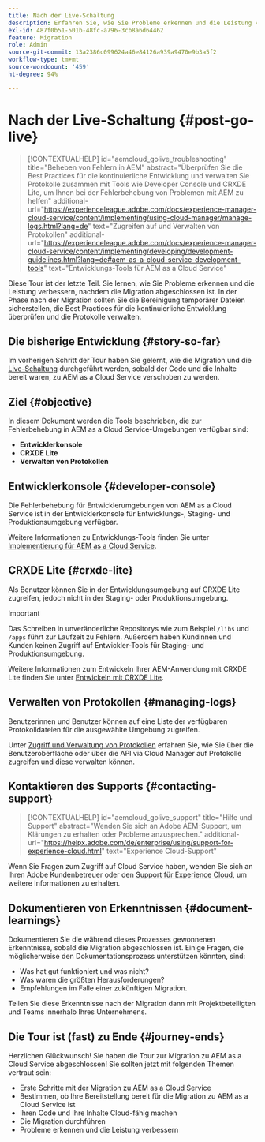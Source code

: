 ```yaml
---
title: Nach der Live-Schaltung
description: Erfahren Sie, wie Sie Probleme erkennen und die Leistung verbessern können.
exl-id: 487f0b51-501b-48fc-a796-3cb8a6d64462
feature: Migration
role: Admin
source-git-commit: 13a2386c099624a46e84126a939a9470e9b3a5f2
workflow-type: tm+mt
source-wordcount: '459'
ht-degree: 94%

---
```


# Nach der Live-Schaltung {#post-go-live}

>[!CONTEXTUALHELP]
>id="aemcloud_golive_troubleshooting"
>title="Beheben von Fehlern in AEM"
>abstract="Überprüfen Sie die Best Practices für die kontinuierliche Entwicklung und verwalten Sie Protokolle zusammen mit Tools wie Developer Console und CRXDE Lite, um Ihnen bei der Fehlerbehebung von Problemen mit AEM zu helfen"
>additional-url="https://experienceleague.adobe.com/docs/experience-manager-cloud-service/content/implementing/using-cloud-manager/manage-logs.html?lang=de" text="Zugreifen auf und Verwalten von Protokollen"
>additional-url="https://experienceleague.adobe.com/docs/experience-manager-cloud-service/content/implementing/developing/development-guidelines.html?lang=de#aem-as-a-cloud-service-development-tools" text="Entwicklungs-Tools für AEM as a Cloud Service"

Diese Tour ist der letzte Teil. Sie lernen, wie Sie Probleme erkennen und die Leistung verbessern, nachdem die Migration abgeschlossen ist. In der Phase nach der Migration sollten Sie die Bereinigung temporärer Dateien sicherstellen, die Best Practices für die kontinuierliche Entwicklung überprüfen und die Protokolle verwalten.

## Die bisherige Entwicklung {#story-so-far}

Im vorherigen Schritt der Tour haben Sie gelernt, wie die Migration und die [Live-Schaltung](/help/journey-migration/go-live.md) durchgeführt werden, sobald der Code und die Inhalte bereit waren, zu AEM as a Cloud Service verschoben zu werden.

## Ziel {#objective}

In diesem Dokument werden die Tools beschrieben, die zur Fehlerbehebung in AEM as a Cloud Service-Umgebungen verfügbar sind:

* **Entwicklerkonsole**
* **CRXDE Lite**
* **Verwalten von Protokollen**

## Entwicklerkonsole {#developer-console}

Die Fehlerbehebung für Entwicklerumgebungen von AEM as a Cloud Service ist in der Entwicklerkonsole für Entwicklungs-, Staging- und Produktionsumgebung verfügbar.

Weitere Informationen zu Entwicklungs-Tools finden Sie unter [Implementierung für AEM as a Cloud Service](/help/implementing/developing/introduction/development-guidelines.md#aem-as-a-cloud-service-development-tools).

## CRXDE Lite {#crxde-lite}

Als Benutzer können Sie in der Entwicklungsumgebung auf CRXDE Lite zugreifen, jedoch nicht in der Staging- oder Produktionsumgebung.

>[!IMPORTANT]
>Das Schreiben in unveränderliche Repositorys wie zum Beispiel `/libs` und `/apps` führt zur Laufzeit zu Fehlern. Außerdem haben Kundinnen und Kunden keinen Zugriff auf Entwickler-Tools für Staging- und Produktionsumgebung.

Weitere Informationen zum Entwickeln Ihrer AEM-Anwendung mit CRXDE Lite finden Sie unter [Entwickeln mit CRXDE Lite](/help/implementing/developing/tools/crxde.md).

## Verwalten von Protokollen {#managing-logs}

Benutzerinnen und Benutzer können auf eine Liste der verfügbaren Protokolldateien für die ausgewählte Umgebung zugreifen.

Unter [Zugriff und Verwaltung von Protokollen](/help/implementing/cloud-manager/manage-logs.md) erfahren Sie, wie Sie über die Benutzeroberfläche oder über die API via Cloud Manager auf Protokolle zugreifen und diese verwalten können.

## Kontaktieren des Supports {#contacting-support}

>[!CONTEXTUALHELP]
>id="aemcloud_golive_support"
>title="Hilfe und Support"
>abstract="Wenden Sie sich an Adobe AEM-Support, um Klärungen zu erhalten oder Probleme anzusprechen."
>additional-url="https://helpx.adobe.com/de/enterprise/using/support-for-experience-cloud.html" text="Experience Cloud-Support"

Wenn Sie Fragen zum Zugriff auf Cloud Service haben, wenden Sie sich an Ihren Adobe Kundenbetreuer oder den [Support für Experience Cloud](https://helpx.adobe.com/de/enterprise/using/support-for-experience-cloud.html), um weitere Informationen zu erhalten.

## Dokumentieren von Erkenntnissen {#document-learnings}

Dokumentieren Sie die während dieses Prozesses gewonnenen Erkenntnisse, sobald die Migration abgeschlossen ist. Einige Fragen, die möglicherweise den Dokumentationsprozess unterstützen könnten, sind:

* Was hat gut funktioniert und was nicht?
* Was waren die größten Herausforderungen?
* Empfehlungen im Falle einer zukünftigen Migration.

Teilen Sie diese Erkenntnisse nach der Migration dann mit Projektbeteiligten und Teams innerhalb Ihres Unternehmens.

## Die Tour ist (fast) zu Ende {#journey-ends}

Herzlichen Glückwunsch! Sie haben die Tour zur Migration zu AEM as a Cloud Service abgeschlossen! Sie sollten jetzt mit folgenden Themen vertraut sein:

* Erste Schritte mit der Migration zu AEM as a Cloud Service
* Bestimmen, ob Ihre Bereitstellung bereit für die Migration zu AEM as a Cloud Service ist
* Ihren Code und Ihre Inhalte Cloud-fähig machen
* Die Migration durchführen
* Probleme erkennen und die Leistung verbessern
